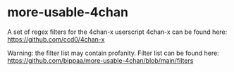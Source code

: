 # more-usable-4chan
A set of regex filters for the 4chan-x userscript
4chan-x can be found here: https://github.com/ccd0/4chan-x

Warning: the filter list may contain profanity.
Filter list can be found here:
https://github.com/bippaa/more-usable-4chan/blob/main/filters
